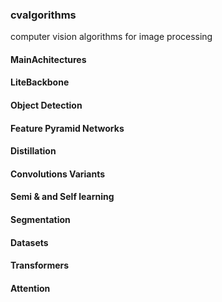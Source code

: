 ### cvalgorithms
computer vision algorithms for image processing

#### MainAchitectures

#### LiteBackbone

#### Object Detection

#### Feature Pyramid Networks

#### Distillation

#### Convolutions Variants

#### Semi & and Self learning

#### Segmentation

#### Datasets

#### Transformers

#### Attention
